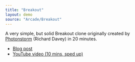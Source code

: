 ```yaml
---
title: "Breakout"
layout: demo
source: "Arcade/Breakout"
---
```


A very simple, but solid Breakout clone originally created by [Photonstorm](http://www.photonstorm.com/)&nbsp;(Richard Davey)&nbsp;in 20 minutes.

- [Blog post](http://www.photonstorm.com/tags/breakout)
- [YouTube video (10 mins, sped up)](http://www.youtube.com/watch?v=JUG2XRV3i78)
